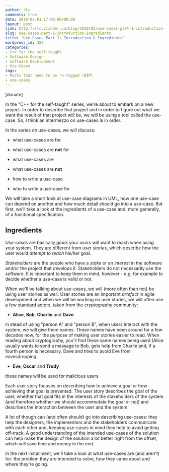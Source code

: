 ```yaml
---
author: rlc
comments: true
date: 2010-02-01 17:00:06+00:00
layout: post
link: http://rlc.vlinder.ca/blog/2010/02/use-cases-part-1-introduction-ingredients/
slug: use-cases-part-1-introduction-ingredients
title: 'Use-Cases Part 1: Introduction & Ingredients'
wordpress_id: 383
categories:
- C++ for the self-taught
- Software Design
- Software Development
- Use-Cases
tags:
- Posts that need to be re-tagged (WIP)
- use-cases
---
```


[donate]

In the "C++ for the self-taught" series, we're about to embark on a new project. In order to describe that project and in order to figure out what we want the result of that project will be, we will be using a tool called the use-case. So, I think an intermezzo on use-cases is in order.
<!--more-->
In the series on use-cases, we will discuss:



	
  * what use-cases are for

	
  * what use-cases are **not** for

	
  * what use-cases are

	
  * what use-cases are **not**

	
  * how to write a use-case

	
  * who to write a use-case for



We will take a short look at use-case diagrams in UML, how one use-case can depend on another and how much detail should go into a use-case. But first, we'll take a look at the ingredients of a use-case and, more generally, of a functional specification.



## Ingredients


_Use-cases_ are basically _goals_ your _users_ will want to reach when _using_ your system. They are different from _user stories_, which describe how the user would _attempt to reach_ his/her goal.

_Stakeholders_ are the people who have a _stake_ or an _interest_ in the software and/or the project that develops it. Stakeholders do not necessarily use the software. It is important to keep them in mind, however - e.g. for example to decide whether a use-case is valid or not.

When we'll be talking about use-cases, we will (more often than not) be using user stories as well. User stories are an important _artefact_ in agile development and when we will be working on user stories, we will often use a few standard actors, taken from the cryptography community:



	
  * **Alice**, **Bob**, **Charlie** and **Dave**  

in stead of using "person A" and "person B", when users interact with the system, we will give them names. These names have been around for a few decades now, for the purpose of making user stories easier to read. When reading about cryptography, you'll find these same names being used (Alice usually wants to send a message to Bob, gets help from Charlie and, if a fourth person is necessary, Dave and tries to avoid Eve from eavesdropping..

	
  * **Eve**, **Oscar** and **Trudy**  

these names will be used for malicious users



Each user story focuses on describing how to achieve a goal or how achieving that goal is prevented. The user story describes the goal of the user, whether that goal fits in the interests of the stakeholders of the system (and therefore whether we should accommodate the goal or not) and describes the interaction between the user and the system.

A lot of though can (and often should) go into describing use-cases: they help the designers, the implementors and the stakeholders communicate with each other and, keeping use-cases in mind they help to avoid getting off-track. A good understanding of the intended use-cases of the solution can help make the design of the solution a lot better right from the offset, which will save time and money in the end.

In the next installment, we'll take a look at what use-cases are (and aren't) for: the problem they are intended to solve, how they came about and where they're going.
